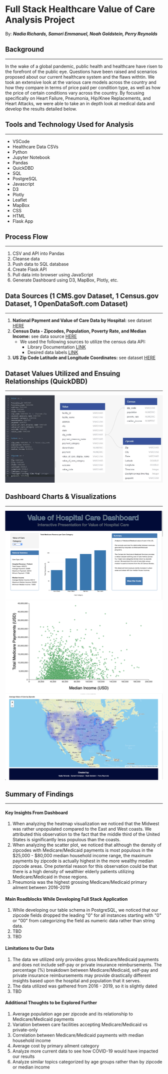 # Full Stack Healthcare Value of Care Analysis Project
By: _**Nadia Richards, Samori Emmanuel, Noah Goldstein, Perry Reynolds**_

## Background
---
In the wake of a global pandemic, public health and healthcare have risen to the forefront of the public eye. Questions have been raised and scenarios proposed about our current healthcare system and the flaws withtin. We took an extensive look at the various care models across the country and how they compare in terms of price paid per condition type, as well as how the price of certain conditions vary across the country. By focusing specifically on Heart Failure, Pneumonia, Hip/Knee Replacements, and Heart Attacks, we were able to take an in depth look at medical data and develop the results detailed below.


## Tools and Technology Used for Analysis
---
* VSCode
* Healthcare Data CSVs
* Python
* Jupyter Notebook
* Pandas
* QuickDBD
* SQL
* PostgreSQL
* Javascript
* D3
* Plotly
* Leaflet
* MapBox
* CSS
* HTML
* Flask App


## Process Flow
---
1. CSV and API into Pandas
2. Cleanse data
3. Push data to SQL database
4. Create Flask API
5. Pull data into browser using JavaScript
6. Generate Dashboard using D3, MapBox, Plotly, etc.


## Data Sources (1 CMS.gov Dataset, 1 Census.gov Dataset, 1 OpenDataSoft.com Dataset)
---
1. **National Payment and Value of Care Data by Hospital:** see dataset [HERE](https://data.cms.gov/provider-data/dataset/c7us-v4mf)
2. **Census Data - Zipcodes, Population, Poverty Rate, and Median Income:** see data source [HERE](https://www.census.gov/data/developers.html)
   - We used the following sources to utilize the census data API:
     - Library Documentation [LINK](https://github.com/datamade/census)
     - Desired data labels [LINK](https://gist.github.com/afhaque/60558290d6efd892351c4b64e5c01e9b)
3. **US Zip Code Latitude and Longitude Coordinates:** see dataset [HERE](https://public.opendatasoft.com/explore/dataset/us-zip-code-latitude-and-longitude/table/?q=&refine.state=NY&location=16,40.76779,-73.96313&basemap=jawg.streets)


## Dataset Values Utilized and Ensuing Relationships (QuickDBD) 
---
![Screenshot](Noah/QuickDBDv2.JPG)


## Dashboard Charts & Visualizations
---
![Screenshot](Noah/top_third.png)
![Screenshot](Noah/middle_third.png)
![Screenshot](Noah/bottom_third.png)


## Summary of Findings
---
#### Key Insights From Dashboard
1. When analyzing the heatmap visualization we noticed that the Midwest was rather unpopulated compared to the East and West coasts. We attributed this observation to the fact that the middle third of the United States is significantly less populous than the coasts.
2. When analyzing the scatter plot, we noticed that although the density of zipcodes with Medicare/Medicaid payments is most populous in the $25,000 - $80,000 median household income range, the maximum payments by zipcode is actually highest in the more wealthy median zipcode areas. One potential reason for this observation could be that there is a high density of wealthier elderly patients utilizing Medicare/Medicaid in those regions.
3. Pneumonia was the highest grossing Medicare/Medicaid primary ailment between 2016-2019
#### Main Roadblocks While Developing Full Stack Application
1. While developing our table schema in PostgreSQL, we noticed that our zipcode fields dropped the leading "0" for all instances starting with "0" or "00" from categorizing the field as numeric data rather than string data.
2. TBD
3. TBD
#### Limitations to Our Data
1. The data we utilized only provides gross Medicare/Medicaid payments and does not include self-pay or private insurance reimbursements. The percentage (%) breakdown between Medicare/Medicaid, self-pay and private insurance reimbursements may provide drastically different insights based upon the hospital and population that it serves.
2. The data utilized was gathered from 2016 - 2019, so it is slightly dated
3. TBD
#### Additional Thoughts to be Explored Further
1. Average population age per zipcode and its relationship to Medicare/Medicaid payments
2. Variation between care facilities accepting Medicare/Medicaid vs private-only
3. Correlation between Medicare/Medicaid payments with median household income
4. Average cost by primary ailment category
5. Analyze more current data to see how COVID-19 would have impacted our results
6. Analyze similar topics categorized by age groups rather than by zipcode or median income